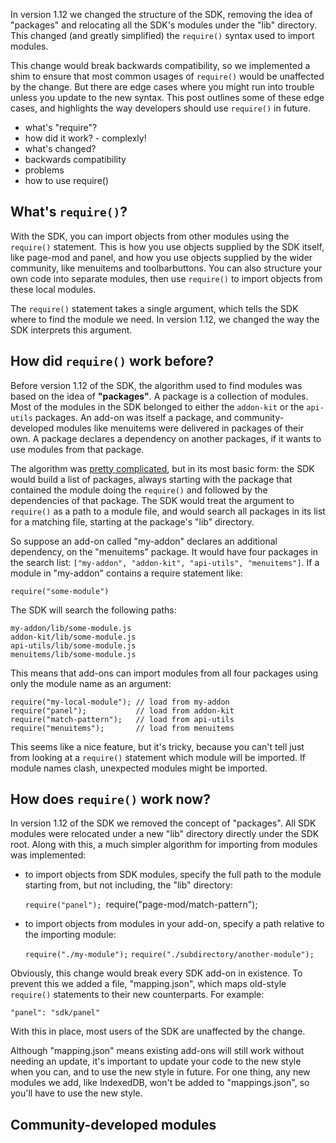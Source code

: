 In version 1.12 we changed the structure of the SDK, removing the idea of
"packages" and relocating all the SDK's modules under the "lib" directory.
This changed (and greatly simplified) the `require()` syntax used to import
modules.

This change would break backwards compatibility, so we implemented a shim
to ensure that most common usages of `require()` would be unaffected by
the change. But there are edge cases where you might run into trouble unless
you update to the new syntax. This post outlines some of these edge cases,
and highlights the way developers should use `require()` in future.

* what's "require"?
* how did it work? - complexly!
* what's changed?
* backwards compatibility
* problems
* how to use require()

## What's `require()`? ##

With the SDK, you can import objects from other modules using the `require()`
statement. This is how you use objects supplied by the SDK itself, like
page-mod and panel, and how you use objects supplied by the wider community,
like menuitems and toolbarbuttons. You can also structure your own code into
separate modules, then use `require()` to import objects from these local
modules.

The `require()` statement takes a single argument, which tells the SDK where
to find the module we need. In version 1.12, we changed the way the SDK
interprets this argument.

## How did `require()` work before? ##

Before version 1.12 of the SDK, the algorithm used to find modules was based
on the idea of **"packages"**. A package is a collection of modules. Most of
the modules in the SDK belonged to either the `addon-kit` or the `api-utils`
packages. An add-on was itself a package, and community-developed modules like
menuitems were delivered in packages of their own. A package declares
a dependency on another packages, if it wants to use modules from that package.

The algorithm was [pretty complicated](https://addons.mozilla.org/en-US/developers/docs/sdk/1.11/dev-guide/guides/module-search.html#SDK%20Search%20Rules),
but in its most basic form: the SDK would build a list of packages, always
starting with the package that contained the module doing the `require()`
and followed by the dependencies of that package. The SDK would treat the
argument to `require()` as a path to a module file, and would search all
packages in its list for a matching file, starting at the package's "lib"
directory.

So suppose an add-on called "my-addon" declares an additional dependency,
on the "menuitems" package. It would have four packages in the search list:
`["my-addon", "addon-kit", "api-utils", "menuitems"]`. If a module in
"my-addon" contains a require statement like:

`require("some-module")`

The SDK will search the following paths:

    my-addon/lib/some-module.js
    addon-kit/lib/some-module.js
    api-utils/lib/some-module.js
    menuitems/lib/some-module.js

This means that add-ons can import modules from all four packages using only
the module name as an argument:

    require("my-local-module"); // load from my-addon
    require("panel");           // load from addon-kit
    require("match-pattern");   // load from api-utils
    require("menuitems");       // load from menuitems

This seems like a nice feature, but it's tricky, because you can't tell just
from looking at a `require()` statement which module will be imported. If
module names clash, unexpected modules might be imported.

## How does `require()` work now? ##

In version 1.12 of the SDK we removed the concept of "packages". All SDK
modules were relocated under a new "lib" directory directly under the SDK
root. Along with this, a much simpler algorithm for importing from modules
was implemented:

* to import objects from SDK modules, specify the full path to the module
starting from, but not including, the "lib" directory:

    `require("panel");
    `require("page-mod/match-pattern");

* to import objects from modules in your add-on, specify a path relative
to the importing module:

    `require("./my-module");`
    `require("./subdirectory/another-module");`

Obviously, this change would break every SDK add-on in existence. To
prevent this we added a file, "mapping.json", which maps old-style
`require()` statements to their new counterparts. For example:

    "panel": "sdk/panel"

With this in place, most users of the SDK are unaffected by the change.

Although "mapping.json" means existing add-ons will still work without
needing an update, it's important to update your code to the new style when
you can, and to use the new style in future. For one thing, any new modules
we add, like IndexedDB, won't be added to "mappings.json", so you'll have
to use the new style.

## Community-developed modules ##



